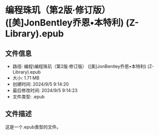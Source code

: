 ﻿# 编程珠玑（第2版·修订版） ([美]JonBentley乔恩•本特利) (Z-Library).epub

## 文件信息
- 路径: 编程\编程珠玑（第2版·修订版） ([美]JonBentley乔恩•本特利) (Z-Library).epub
- 大小: 1.71 MB
- 创建时间: 2024/9/5 9:14:20
- 最后修改时间: 2024/9/5 9:14:23
- 文件类型: .epub

## 文件描述
这是一个.epub类型的文件。

